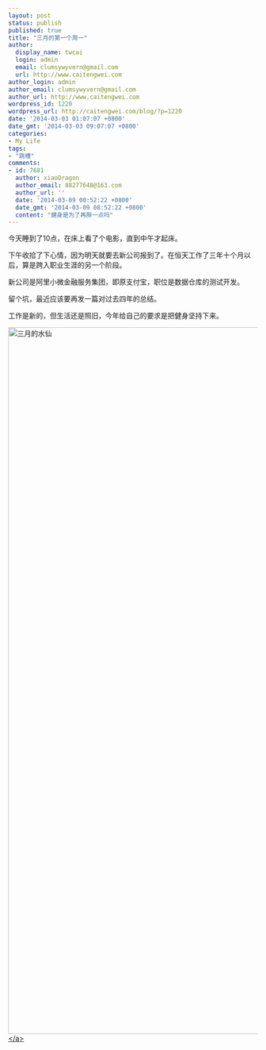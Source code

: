 ```yaml
---
layout: post
status: publish
published: true
title: "三月的第一个周一"
author:
  display_name: twcai
  login: admin
  email: clumsywyvern@gmail.com
  url: http://www.caitengwei.com
author_login: admin
author_email: clumsywyvern@gmail.com
author_url: http://www.caitengwei.com
wordpress_id: 1220
wordpress_url: http://caitengwei.com/blog/?p=1220
date: '2014-03-03 01:07:07 +0800'
date_gmt: '2014-03-03 09:07:07 +0800'
categories:
- My Life
tags:
- "跳槽"
comments:
- id: 7681
  author: xiaoDragon
  author_email: 88277648@163.com
  author_url: ''
  date: '2014-03-09 00:52:22 +0800'
  date_gmt: '2014-03-09 08:52:22 +0800'
  content: "健身是为了再胖一点吗"
---
```

<p>今天睡到了10点，在床上看了个电影，直到中午才起床。</p>
<p>下午收拾了下心情，因为明天就要去新公司报到了。在恒天工作了三年十个月以后，算是跨入职业生涯的另一个阶段。</p>
<p>新公司是阿里小微金融服务集团，即原支付宝，职位是数据仓库的测试开发。</p>
<p>留个坑，最近应该要再发一篇对过去四年的总结。</p>
<p>工作是新的，但生活还是照旧，今年给自己的要求是把健身坚持下来。</p>
<p><a href="http:&#47;&#47;caitengwei.com&#47;blog&#47;wp-content&#47;uploads&#47;2014&#47;03&#47;IMG_0801.jpg"><img src="http:&#47;&#47;caitengwei.com&#47;blog&#47;wp-content&#47;uploads&#47;2014&#47;03&#47;IMG_0801.jpg" alt="三月的水仙" width="2768" height="1425" class="alignnone size-full wp-image-1223" &#47;><&#47;a></p>
